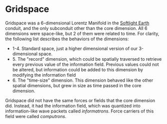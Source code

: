 # Gridspace

<meta property="og:description" content="Gridspace was a 6-dimensional Lorentz Manifold in the Softlight Earth conduit.">

Gridspace was a 6-dimensional Lorentz Manifold in the [Softlight Earth](introduction.md) conduit, and the only subconduit other than the core dimension. All 6 dimensions were space-like, but 2 of them were related to time. For clarity, the following list describes the behaviors of the dimensions:

- 1-4. Standard space, just a higher dimensional version of our 3-dimensional space.
- &#53;. The "record" dimension, which could be spatially traversed to retrieve every previous value of the information field. Previous values could not be altered, but information could be added to this dimension by modifying the information field
- &#54;. The "time-size" dimension. This dimension behaved like the other spatial dimensions, but grew in size as time passed in the core dimension.

Gridspace did not have the same forces or fields that the core dimension did. Instead, it had the information field, which was quantized into information-like wave packets called *informatrons*. Force carriers of this field were called *computrons*.